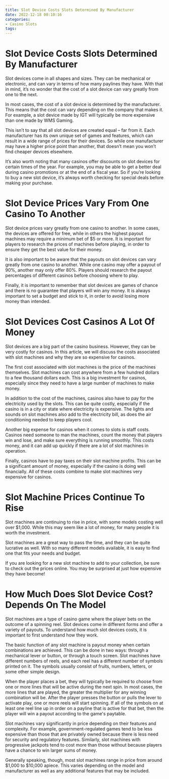 ```yaml
---
title: Slot Device Costs Slots Determined By Manufacturer
date: 2022-12-18 00:10:16
categories:
- Casino Slots
tags:
---
```



#  Slot Device Costs Slots Determined By Manufacturer

Slot devices come in all shapes and sizes. They can be mechanical or electronic, and can vary in terms of how many paylines they have. With that in mind, it’s no wonder that the cost of a slot device can vary greatly from one to the next.

In most cases, the cost of a slot device is determined by the manufacturer. This means that the cost can vary depending on the company that makes it. For example, a slot device made by IGT will typically be more expensive than one made by WMS Gaming.

This isn’t to say that all slot devices are created equal – far from it. Each manufacturer has its own unique set of games and features, which can result in a wide range of prices for their devices. So while one manufacturer may have a higher price point than another, that doesn’t mean you won’t find cheaper devices elsewhere.

It’s also worth noting that many casinos offer discounts on slot devices for certain times of the year. For example, you may be able to get a better deal during casino promotions or at the end of a fiscal year. So if you’re looking to buy a new slot device, it’s always worth checking for special deals before making your purchase.

#  Slot Device Prices Vary From One Casino To Another
Slot device prices vary greatly from one casino to another. In some cases, the devices are offered for free, while in others the highest payout machines may require a minimum bet of $5 or more. It is important for players to research the prices of machines before playing, in order to ensure they get the best value for their money.

It is also important to be aware that the payouts on slot devices can vary greatly from one casino to another. While one casino may offer a payout of 90%, another may only offer 80%. Players should research the payout percentages of different casinos before choosing where to play.

Finally, it is important to remember that slot devices are games of chance and there is no guarantee that players will win any money. It is always important to set a budget and stick to it, in order to avoid losing more money than intended.

#  Slot Devices Cost Casinos A Lot Of Money

Slot devices are a big part of the casino business. However, they can be very costly for casinos. In this article, we will discuss the costs associated with slot machines and why they are so expensive for casinos.

The first cost associated with slot machines is the price of the machines themselves. Slot machines can cost anywhere from a few hundred dollars to a few thousand dollars each. This is a big investment for casinos, especially since they need to have a large number of machines to make money.

In addition to the cost of the machines, casinos also have to pay for the electricity used by the slots. This can be quite costly, especially if the casino is in a city or state where electricity is expensive. The lights and sounds on slot machines also add to the electricity bill, as does the air conditioning needed to keep players cool.

Another big expense for casinos when it comes to slots is staff costs. Casinos need someone to man the machines, count the money that players win and lose, and make sure everything is running smoothly. This costs money, and it can add up quickly if there are a lot of slot machines in operation.

Finally, casinos have to pay taxes on their slot machine profits. This can be a significant amount of money, especially if the casino is doing well financially. All of these costs combine to make slot machines very expensive for casinos.

#  Slot Machine Prices Continue To Rise

Slot machines are continuing to rise in price, with some models costing well over $1,000. While this may seem like a lot of money, for many people it is worth the investment.

Slot machines are a great way to pass the time, and they can be quite lucrative as well. With so many different models available, it is easy to find one that fits your needs and budget.

If you are looking for a new slot machine to add to your collection, be sure to check out the prices online. You may be surprised at just how expensive they have become!

#  How Much Does Slot Device Cost? Depends On The Model

Slot machines are a type of casino game where the player bets on the outcome of a spinning reel. Slot devices come in different forms and offer a variety of payouts. To understand how much slot devices costs, it is important to first understand how they work.

The basic function of any slot machine is payout money when certain combinations are achieved. This can be done in two ways: through a mechanical lever or button, or through a touch screen. Slot machines have different numbers of reels, and each reel has a different number of symbols printed on it. The symbols usually consist of fruits, numbers, letters, or some other simple design.

When the player places a bet, they will typically be required to choose from one or more lines that will be active during the next spin. In most cases, the more lines that are played, the greater the multiplier for any winning combination will be. After the player presses the button or pulls the lever to activate play, one or more reels will start spinning. If all of the symbols on at least one reel line up in order on a payline that is active for that bet, then the player will win a payout according to the game's paytable.

Slot machines vary significantly in price depending on their features and complexity. For example, government-regulated games tend to be less expensive than those that are privately owned because there is less need for security and regulatory features. Similarly, slot machines with progressive jackpots tend to cost more than those without because players have a chance to win larger sums of money.

Generally speaking, though, most slot machines range in price from around $1,000 to $10,000 apiece. This varies depending on the model and manufacturer as well as any additional features that may be included.